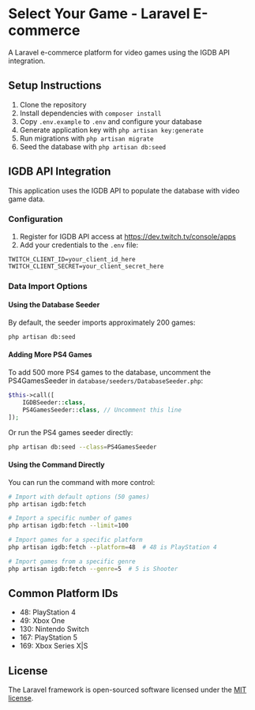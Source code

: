 # Select Your Game - Laravel E-commerce

A Laravel e-commerce platform for video games using the IGDB API integration.

## Setup Instructions

1. Clone the repository
2. Install dependencies with `composer install`
3. Copy `.env.example` to `.env` and configure your database
4. Generate application key with `php artisan key:generate`
5. Run migrations with `php artisan migrate`
6. Seed the database with `php artisan db:seed`

## IGDB API Integration

This application uses the IGDB API to populate the database with video game data.

### Configuration

1. Register for IGDB API access at https://dev.twitch.tv/console/apps
2. Add your credentials to the `.env` file:

```
TWITCH_CLIENT_ID=your_client_id_here
TWITCH_CLIENT_SECRET=your_client_secret_here
```

### Data Import Options

#### Using the Database Seeder

By default, the seeder imports approximately 200 games:

```bash
php artisan db:seed
```

#### Adding More PS4 Games

To add 500 more PS4 games to the database, uncomment the PS4GamesSeeder in `database/seeders/DatabaseSeeder.php`:

```php
$this->call([
    IGDBSeeder::class,
    PS4GamesSeeder::class, // Uncomment this line
]);
```

Or run the PS4 games seeder directly:

```bash
php artisan db:seed --class=PS4GamesSeeder
```

#### Using the Command Directly

You can run the command with more control:

```bash
# Import with default options (50 games)
php artisan igdb:fetch

# Import a specific number of games
php artisan igdb:fetch --limit=100

# Import games for a specific platform
php artisan igdb:fetch --platform=48  # 48 is PlayStation 4

# Import games from a specific genre
php artisan igdb:fetch --genre=5  # 5 is Shooter
```

## Common Platform IDs

-   48: PlayStation 4
-   49: Xbox One
-   130: Nintendo Switch
-   167: PlayStation 5
-   169: Xbox Series X|S

## License

The Laravel framework is open-sourced software licensed under the [MIT license](https://opensource.org/licenses/MIT).
